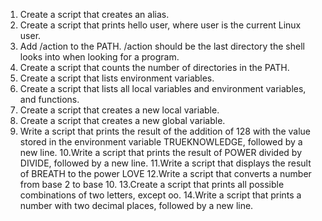 1. Create a script that creates an alias.
2. Create a script that prints hello user, where user is the current Linux user.
3. Add /action to the PATH. /action should be the last directory the shell looks into when looking for a program.
4. Create a script that counts the number of directories in the PATH.
5. Create a script that lists environment variables.
6. Create a script that lists all local variables and environment variables, and functions.
7. Create a script that creates a new local variable.
8. Create a script that creates a new global variable.
9. Write a script that prints the result of the addition of 128 with the value stored in the environment variable TRUEKNOWLEDGE, followed by a new line.
10.Write a script that prints the result of POWER divided by DIVIDE, followed by a new line.
11.Write a script that displays the result of BREATH to the power LOVE
12.Write a script that converts a number from base 2 to base 10.
13.Create a script that prints all possible combinations of two letters, except oo.
14.Write a script that prints a number with two decimal places, followed by a new line.
